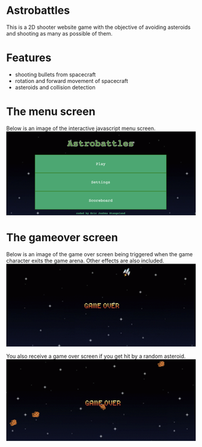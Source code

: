 # Astrobattles
This is a 2D shooter website game with the objective of avoiding asteroids and shooting as many as possible of them.
# Features
- shooting bullets from spacecraft
- rotation and forward movement of spacecraft
- asteroids and collision detection
# The menu screen
Below is an image of the interactive javascript menu screen.
![alt text](https://github.com/stangeqwq/astrobattles/blob/main/assets/Menu.png)
# The gameover screen
Below is an image of the game over screen being triggered when the game character exits the game arena. Other effects are also included.
![alt text](https://github.com/stangeqwq/astrobattles/blob/main/assets/GameOverExit.png)

You also receive a game over screen if you get hit by a random asteroid.
![alt text](https://github.com/stangeqwq/astrobattles/blob/main/assets/GameOverHit.png)

